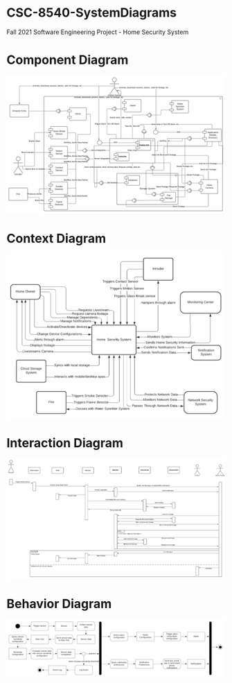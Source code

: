 # CSC-8540-SystemDiagrams

Fall 2021 Software Engineering Project - Home Security System

# Component Diagram
![ScreenShot](Component_Diagram.png)

# Context Diagram
![ScreenShot](Context_Diagram.png)

# Interaction Diagram
![ScreenShot](Interaction_Diagram.png)

# Behavior Diagram
![ScreenShot](Behavior_Diagram.png)





